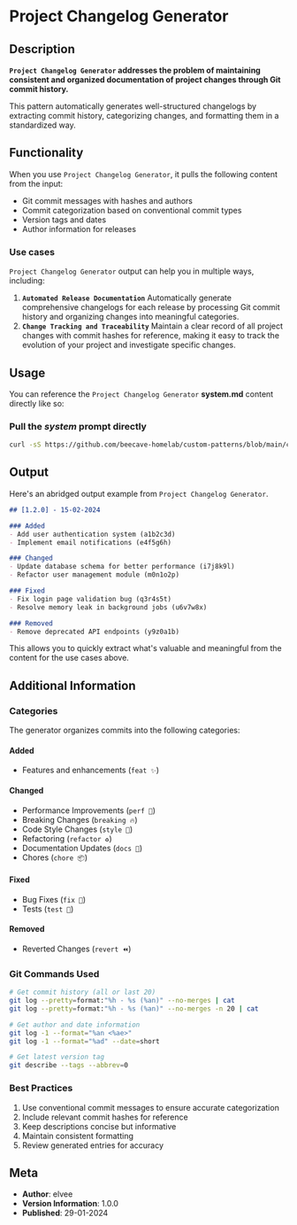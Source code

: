# Project Changelog Generator

## Description

**`Project Changelog Generator` addresses the problem of maintaining consistent and organized documentation of project changes through Git commit history.**

This pattern automatically generates well-structured changelogs by extracting commit history, categorizing changes, and formatting them in a standardized way.

## Functionality

When you use `Project Changelog Generator`, it pulls the following content from the input:

- Git commit messages with hashes and authors
- Commit categorization based on conventional commit types
- Version tags and dates
- Author information for releases

### Use cases

`Project Changelog Generator` output can help you in multiple ways, including:

1. **`Automated Release Documentation`**
   Automatically generate comprehensive changelogs for each release by processing Git commit history and organizing changes into meaningful categories.
2. **`Change Tracking and Traceability`**
   Maintain a clear record of all project changes with commit hashes for reference, making it easy to track the evolution of your project and investigate specific changes.

## Usage

You can reference the `Project Changelog Generator` **system.md** content directly like so:

### **Pull the _system_ prompt directly**

```sh
curl -sS https://github.com/beecave-homelab/custom-patterns/blob/main/create_project_changelog/system.md
```

## Output

Here's an abridged output example from `Project Changelog Generator`.

```markdown
## [1.2.0] - 15-02-2024

### Added
- Add user authentication system (a1b2c3d)
- Implement email notifications (e4f5g6h)

### Changed
- Update database schema for better performance (i7j8k9l)
- Refactor user management module (m0n1o2p)

### Fixed
- Fix login page validation bug (q3r4s5t)
- Resolve memory leak in background jobs (u6v7w8x)

### Removed
- Remove deprecated API endpoints (y9z0a1b)
```

This allows you to quickly extract what's valuable and meaningful from the content for the use cases above.

## Additional Information

### Categories

The generator organizes commits into the following categories:

#### Added
- Features and enhancements (`feat ✨`)

#### Changed
- Performance Improvements (`perf 🚀`)
- Breaking Changes (`breaking 🔥`)
- Code Style Changes (`style 💎`)
- Refactoring (`refactor ♻️`)
- Documentation Updates (`docs 📝`)
- Chores (`chore 📦`)

#### Fixed
- Bug Fixes (`fix 🐛`)
- Tests (`test 🧪`)

#### Removed
- Reverted Changes (`revert ⏪`)

### Git Commands Used

```bash
# Get commit history (all or last 20)
git log --pretty=format:"%h - %s (%an)" --no-merges | cat
git log --pretty=format:"%h - %s (%an)" --no-merges -n 20 | cat

# Get author and date information
git log -1 --format="%an <%ae>"
git log -1 --format="%ad" --date=short

# Get latest version tag
git describe --tags --abbrev=0
```

### Best Practices

1. Use conventional commit messages to ensure accurate categorization
2. Include relevant commit hashes for reference
3. Keep descriptions concise but informative
4. Maintain consistent formatting
5. Review generated entries for accuracy

## Meta

- **Author**: elvee
- **Version Information**: 1.0.0
- **Published**: 29-01-2024

